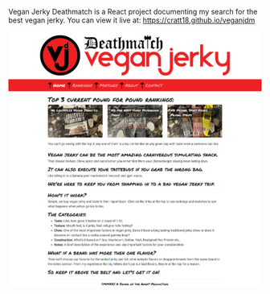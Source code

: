 Vegan Jerky Deathmatch is a React project documenting my search for the best vegan jerky.
You can view it live at: https://cratt18.github.io/veganjdm

![Screenshot of webpage](/public/screencapture-cratt18-github-io-home-2021-02-24-11_04_45.png)
